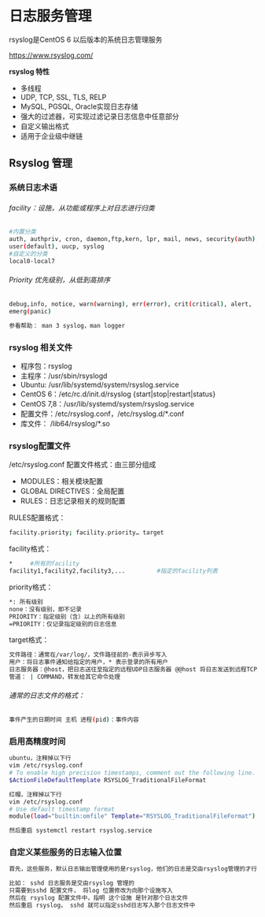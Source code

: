 # 日志服务管理

rsyslog是CentOS 6 以后版本的系统日志管理服务

https://www.rsyslog.com/

**rsyslog 特性**
* 多线程
* UDP, TCP, SSL, TLS, RELP
* MySQL, PGSQL, Oracle实现日志存储
* 强大的过滤器，可实现过滤记录日志信息中任意部分
* 自定义输出格式
* 适用于企业级中继链

##  Rsyslog 管理

### 系统日志术语

###### facility：设施，从功能或程序上对日志进行归类
```bash
#内置分类
auth, authpriv, cron, daemon,ftp,kern, lpr, mail, news, security(auth), 
user(default), uucp, syslog
#自定义的分类
local0-local7
```
###### Priority 优先级别，从低到高排序
```bash
debug,info, notice, warn(warning), err(error), crit(critical), alert, 
emerg(panic)

参看帮助： man 3 syslog，man logger

```

###  rsyslog 相关文件

* 程序包：rsyslog
* 主程序：/usr/sbin/rsyslogd
* Ubuntu: /usr/lib/systemd/system/rsyslog.service
* CentOS 6：/etc/rc.d/init.d/rsyslog {start|stop|restart|status}
* CentOS 7,8：/usr/lib/systemd/system/rsyslog.service
* 配置文件：/etc/rsyslog.conf，/etc/rsyslog.d/*.conf
* 库文件： /lib64/rsyslog/*.so 

###  rsyslog配置文件
/etc/rsyslog.conf 配置文件格式：由三部分组成

* MODULES：相关模块配置
* GLOBAL DIRECTIVES：全局配置
* RULES：日志记录相关的规则配置

RULES配置格式：

```bash
facility.priority; facility.priority… target
```

facility格式：

```bash
*     #所有的facility  
facility1,facility2,facility3,...         #指定的facility列表

```

priority格式：

```bash
*: 所有级别
none：没有级别，即不记录
PRIORITY：指定级别（含）以上的所有级别
=PRIORITY：仅记录指定级别的日志信息

```

target格式：

```bash
文件路径：通常在/var/log/，文件路径前的-表示异步写入
用户：将日志事件通知给指定的用户，* 表示登录的所有用户
日志服务器：@host，把日志送往至指定的远程UDP日志服务器 @@host 将日志发送到远程TCP日志服务器
管道： | COMMAND，转发给其它命令处理

```


###### 通常的日志文件的格式：
```bash
事件产生的日期时间 主机 进程(pid)：事件内容
```


### 启用高精度时间
```bash
ubuntu，注释掉以下行
vim /etc/rsyslog.conf
# To enable high precision timestamps, comment out the following line.
$ActionFileDefaultTemplate RSYSLOG_TraditionalFileFormat

红帽，注释掉以下行
vim /etc/rsyslog.conf
# Use default timestamp format
module(load="builtin:omfile" Template="RSYSLOG_TraditionalFileFormat")

然后重启 systemctl restart rsyslog.service
```

### 自定义某些服务的日志输入位置
```bash
首先，这些服务，默认日志输出管理使用的是rsyslog，他们的日志是交由rsyslog管理的才行，否则，可能需要其他方法，才能将日志交由rsyslog管理

比如： sshd 日志服务是交由rsyslog 管理的
只需要到sshd 配置文件， 将log 位置修改为向那个设施写入
然后在 rsyslog 配置文件中，指明 这个设施 是针对那个日志文件
然后重启 rsyslog， sshd 就可以指定sshd日志写入那个日志文件中
```

